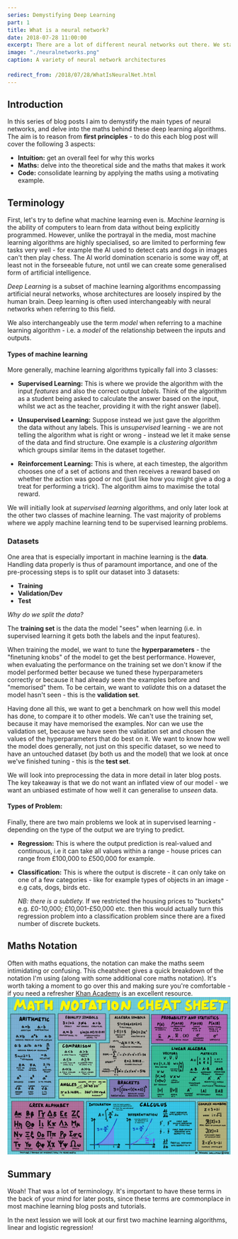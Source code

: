 ```yaml
---
series: Demystifying Deep Learning
part: 1
title: What is a neural network?
date: 2018-07-28 11:00:00
excerpt: There are a lot of different neural networks out there. We start the series by breaking down commonly used terminology.
image: "./neuralnetworks.png"
caption: A variety of neural network architectures

redirect_from: /2018/07/28/WhatIsNeuralNet.html
---
```


## Introduction

In this series of blog posts I aim to demystify the main types of neural networks, and delve into the maths behind these deep learning algorithms. The aim is to reason from **first principles** - to do this each blog post will cover the following 3 aspects:

- **Intuition:** get an overall feel for why this works
- **Maths:** delve into the theoretical side and the maths that makes it work
- **Code:** consolidate learning by applying the maths using a motivating example.

## Terminology

First, let's try to define what machine learning even is. _Machine learning_ is the ability of computers to learn from data without being explicitly programmed. However, unlike the portrayal in the media, most machine learning algorithms are highly specialised, so are limited to performing few tasks very well - for example the AI used to detect cats and dogs in images can't then play chess. The AI world domination scenario is some way off, at least not in the forseeable future, not until we can create some generalised form of artificial intelligence.

_Deep Learning_ is a subset of machine learning algorithms encompassing artificial neural networks, whose
architectures are loosely inspired by the human brain. Deep learning is often used interchangeably with
neural networks when referring to this field.

We also interchangeably use the term _model_ when referring to a machine learning algorithm - i.e. a _model_ of the relationship between the inputs and outputs.

#### Types of machine learning

More generally, machine learning algorithms typically fall into 3 classes:

- **Supervised Learning:** This is where we provide the algorithm with the input _features_ and also the correct output _labels_. Think of the algorithm as a student being asked to calculate the answer based on the input, whilst we act as the teacher, providing it with the right answer (label).

- **Unsupervised Learning:** Suppose instead we just gave the algorithm the data without any labels. This is _unsupervised_ learning - we are not telling the algorithm what is right or wrong - instead we let it make sense of the data and find structure. One example is a _clustering algorithm_ which groups similar items in the dataset together.

- **Reinforcement Learning:** This is where, at each timestep, the algorithm chooses one of a set of actions and then receives a reward based on whether the action was good or not (just like how you might give a dog a treat for performing a trick). The algorithm aims to maximise the total reward.

We will initially look at _supervised learning_ algorithms, and only later look at the other two classes of machine learning. The vast majority of problems where we apply machine learning tend to be supervised learning problems.

### Datasets

One area that is especially important in machine learning is the **data**. Handling data
properly is thus of paramount importance, and one of the pre-processing steps is to split our dataset into
3 datasets:

- **Training**
- **Validation/Dev**
- **Test**

_Why do we split the data?_

The **training set** is the data the model "sees" when learning (i.e. in supervised learning it gets both the labels and the input features).

When training the model, we want to tune the **hyperparameters** - the "finetuning knobs" of the model to get the best performance. However, when evaluating the performance on the training set we don't know if the model performed better because we tuned these hyperparameters correctly or because it had already seen the examples before and "memorised" them. To be certain, we want to _validate_ this on a dataset the model hasn't seen - this is the **validation set**.

Having done all this, we want to get a benchmark on how well this model has done, to compare it to other models. We can't use the training set, because it may have memorised the examples. Nor can we use the validation set, because we have seen the validation set and chosen the values of the hyperparameters that do best on it. We want to know how well the model does generally, not just on this specific dataset, so we need to have an untouched dataset (by both us and the model) that we look at once we've finished tuning - this is the **test set**.

We will look into preprocessing the data in more detail in later blog posts. The key takeaway is that we do not want an inflated view of our model - we want an unbiased estimate of how well it can generalise to _unseen_ data.

#### Types of Problem:

Finally, there are two main problems we look at in supervised learning - depending on the type of the output we are trying to predict.

- **Regression:** This is where the output prediction is real-valued and continuous, i.e it can take all values within a range - house prices can range from £100,000 to £500,000 for example.

- **Classification:** This is where the output is discrete - it can only take on one of a few categories - like for example types of objects in an image - e.g cats, dogs, birds etc.

  _NB: there is a subtlety._ If we restricted the housing prices to "buckets" e.g. £0-10,000; £10,001-£50,000 etc. then this would actually turn this regression problem into a classification problem since there are a fixed number of discrete buckets.

## Maths Notation

Often with maths equations, the notation can make the maths seem intimidating or confusing. This cheatsheet gives a quick breakdown of the notation I'm using (along with some additional core maths notation). It's worth taking a moment to go over this and making sure you're comfortable - if you need a refresher [Khan Academy](https://www.khanacademy.org) is an excellent resource.
![Maths Notation Cheatsheet](./maths-notation-cheatsheet.png)

## Summary

Woah! That was a lot of terminology. It's important to have these terms in the back of your mind for later posts, since these terms are commonplace in most machine learning blog posts and tutorials.

In the next lession we will look at our first two machine learning algorithms, linear and logistic regression!

